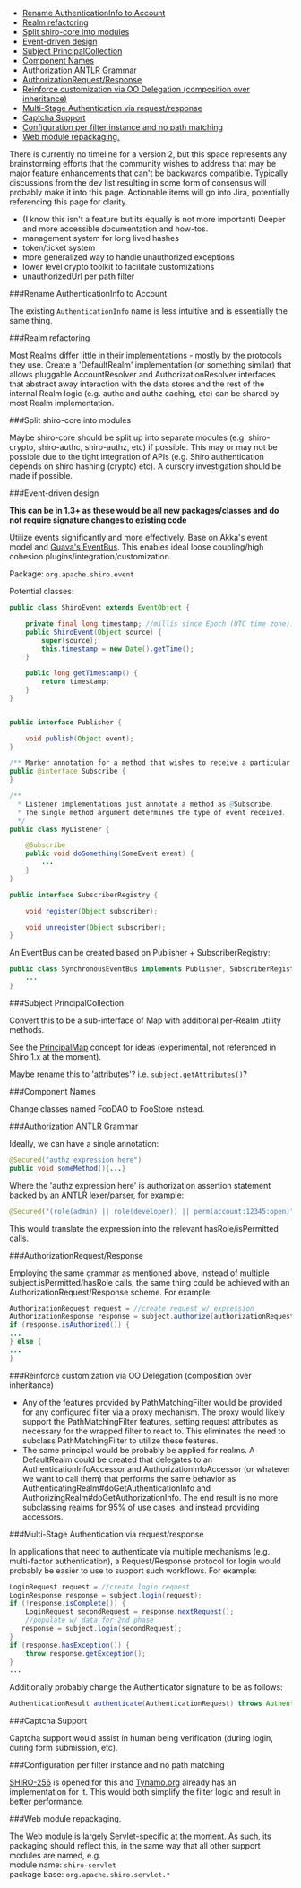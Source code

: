 
*   [Rename AuthenticationInfo to Account](#Version2Brainstorming-RenameAuthenticationInfotoAccount)
*   [Realm refactoring](#Version2Brainstorming-Realmrefactoring)
*   [Split shiro-core into modules](#Version2Brainstorming-Splitshirocoreintomodules)
*   [Event-driven design](#Version2Brainstorming-Eventdrivendesign)
*   [Subject PrincipalCollection](#Version2Brainstorming-SubjectPrincipalCollection)
*   [Component Names](#Version2Brainstorming-ComponentNames)
*   [Authorization ANTLR Grammar](#Version2Brainstorming-AuthorizationANTLRGrammar)
*   [AuthorizationRequest/Response](#Version2Brainstorming-AuthorizationRequest%2FResponse)
*   [Reinforce customization via OO Delegation (composition over inheritance)](#Version2Brainstorming-ReinforcecustomizationviaOODelegation%28compositionoverinheritance%29)
*   [Multi-Stage Authentication via request/response](#Version2Brainstorming-MultiStageAuthenticationviarequest%2Fresponse)
*   [Captcha Support](#Version2Brainstorming-CaptchaSupport)
*   [Configuration per filter instance and no path matching](#Version2Brainstorming-Configurationperfilterinstanceandnopathmatching)
*   [Web module repackaging.](#Version2Brainstorming-Webmodulerepackaging.)

There is currently no timeline for a version 2, but this space represents any brainstorming efforts that the community wishes to address that may be major feature enhancements that can't be backwards compatible. Typically discussions from the dev list resulting in some form of consensus will probably make it into this page. Actionable items will go into Jira, potentially referencing this page for clarity.

*   (I know this isn't a feature but its equally is not more important) Deeper and more accessible documentation and how-tos.
*   management system for long lived hashes
*   token/ticket system
*   more generalized way to handle unauthorized exceptions
*   lower level crypto toolkit to facilitate customizations
*   unauthorizedUrl per path filter

<a name="Version2Brainstorming-RenameAuthenticationInfotoAccount"></a>
###Rename AuthenticationInfo to Account

The existing `AuthenticationInfo` name is less intuitive and is essentially the same thing.

<a name="Version2Brainstorming-Realmrefactoring"></a>
###Realm refactoring

Most Realms differ little in their implementations - mostly by the protocols they use. Create a 'DefaultRealm' implementation (or something similar) that allows pluggable AccountResolver and AuthorizationResolver interfaces that abstract away interaction with the data stores and the rest of the internal Realm logic (e.g. authc and authz caching, etc) can be shared by most Realm implementation.

<a name="Version2Brainstorming-Splitshirocoreintomodules"></a>
###Split shiro-core into modules

Maybe shiro-core should be split up into separate modules (e.g. shiro-crypto, shiro-authc, shiro-authz, etc) if possible. This may or may not be possible due to the tight integration of APIs (e.g. Shiro authentication depends on shiro hashing (crypto) etc). A cursory investigation should be made if possible.

<a name="Version2Brainstorming-Eventdrivendesign"></a>
###Event-driven design

**This can be in 1.3+ as these would be all new packages/classes and do not require signature changes to existing code**

Utilize events significantly and more effectively. Base on Akka's event model and [Guava's EventBus](http://code.google.com/p/guava-libraries/wiki/EventBusExplained). This enables ideal loose coupling/high cohesion plugins/integration/customization.

Package: `org.apache.shiro.event`

Potential classes:

``` java
public class ShiroEvent extends EventObject {

    private final long timestamp; //millis since Epoch (UTC time zone). 
    public ShiroEvent(Object source) {
        super(source);
        this.timestamp = new Date().getTime();
    }

    public long getTimestamp() {
        return timestamp;
    }
}
```

``` java

public interface Publisher {

    void publish(Object event);
}
```

``` java
/** Marker annotation for a method that wishes to receive a particular event instance. */
public @interface Subscribe {
}
```

``` java
/** 
  * Listener implementations just annotate a method as @Subscribe.  
  * The single method argument determines the type of event received.
  */
public class MyListener {

    @Subscribe
    public void doSomething(SomeEvent event) {
        ...
    }
}
```

``` java
public interface SubscriberRegistry {

    void register(Object subscriber);

    void unregister(Object subscriber);
}
```

An EventBus can be created based on Publisher + SubscriberRegistry:

``` java
public class SynchronousEventBus implements Publisher, SubscriberRegistry {
    ...
}
```

<a name="Version2Brainstorming-SubjectPrincipalCollection"></a>
###Subject PrincipalCollection

Convert this to be a sub-interface of Map with additional per-Realm utility methods.

See the [PrincipalMap](https://github.com/apache/shiro/blob/master/core/src/main/java/org/apache/shiro/subject/PrincipalMap.java) concept for ideas (experimental, not referenced in Shiro 1.x at the moment).

Maybe rename this to 'attributes'? i.e. `subject.getAttributes()`?

<a name="Version2Brainstorming-ComponentNames"></a>
###Component Names

Change classes named FooDAO to FooStore instead.

<a name="Version2Brainstorming-AuthorizationANTLRGrammar"></a>
###Authorization ANTLR Grammar

Ideally, we can have a single annotation:

``` java
@Secured("authz expression here")
public void someMethod(){...}
```

Where the 'authz expression here' is authorization assertion statement backed by an ANTLR lexer/parser, for example:

``` java
@Secured("(role(admin) || role(developer)) || perm(account:12345:open)")
```

This would translate the expression into the relevant hasRole/isPermitted calls.

<a name="Version2Brainstorming-AuthorizationRequest%2FResponse"></a>
###AuthorizationRequest/Response

Employing the same grammar as mentioned above, instead of multiple subject.isPermitted/hasRole calls, the same thing could be achieved with an AuthorizationRequest/Response scheme. For example:

``` java
AuthorizationRequest request = //create request w/ expression
AuthorizationResponse response = subject.authorize(authorizationRequest);
if (response.isAuthorized()) {
...
} else {
...
}
```

<a name="Version2Brainstorming-ReinforcecustomizationviaOODelegation%28compositionoverinheritance%29"></a>
###Reinforce customization via OO Delegation (composition over inheritance)

*   Any of the features provided by PathMatchingFilter would be provided for any configured filter via a proxy mechanism. The proxy would likely support the PathMatchingFilter features, setting request attributes as necessary for the wrapped filter to react to. This eliminates the need to subclass PathMatchingFilter to utilize these features.
*   The same principal would be probably be applied for realms. A DefaultRealm could be created that delegates to an AuthenticationInfoAccessor and AuthorizationInfoAccessor (or whatever we want to call them) that performs the same behavior as AuthenticatingRealm#doGetAuthenticationInfo and AuthorizingRealm#doGetAuthorizationInfo. The end result is no more subclassing realms for 95% of use cases, and instead providing accessors.

<a name="Version2Brainstorming-MultiStageAuthenticationviarequest%2Fresponse"></a>
###Multi-Stage Authentication via request/response

In applications that need to authenticate via multiple mechanisms (e.g. multi-factor authentication), a Request/Response protocol for login would probably be easier to use to support such workflows. For example:

``` java
LoginRequest request = //create login request 
LoginResponse response = subject.login(request);
if (!response.isComplete()) {
    LoginRequest secondRequest = response.nextRequest();
    //populate w/ data for 2nd phase
   response = subject.login(secondRequest);
}
if (response.hasException()) {
    throw response.getException();
}
...
```

Additionally probably change the Authenticator signature to be as follows:

``` java
AuthenticationResult authenticate(AuthenticationRequest) throws AuthenticationException;
```

<a name="Version2Brainstorming-CaptchaSupport"></a>
###Captcha Support

Captcha support would assist in human being verification (during login, during form submission, etc).

<a name="Version2Brainstorming-Configurationperfilterinstanceandnopathmatching"></a>
###Configuration per filter instance and no path matching

<a name="Version2Brainstorming-filterperinstance"></a>
[SHIRO-256](https://issues.apache.org/jira/browse/SHIRO-256) is opened for this and [Tynamo.org](http://tynamo.org) already has an implementation for it. This would both simplify the filter logic and result in better performance.

<a name="Version2Brainstorming-Webmodulerepackaging."></a>
###Web module repackaging.

The Web module is largely Servlet-specific at the moment. As such, its packaging should reflect this, in the same way that all other support modules are named, e.g.  
module name: `shiro-servlet`  
package base: `org.apache.shiro.servlet.*`
<input type="hidden" id="ghEditPage" value="version-2-brainstorming.md"></input>
